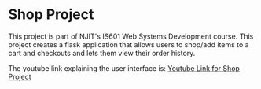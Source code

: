 # Shop Project
This project is part of NJIT's IS601 Web Systems Development course. This project creates a flask application that allows users to shop/add items to a cart and checkouts and lets them view their order history. 

The youtube link explaining the user interface is:
[Youtube Link for Shop Project](https://youtu.be/bOI3HNygyys)

